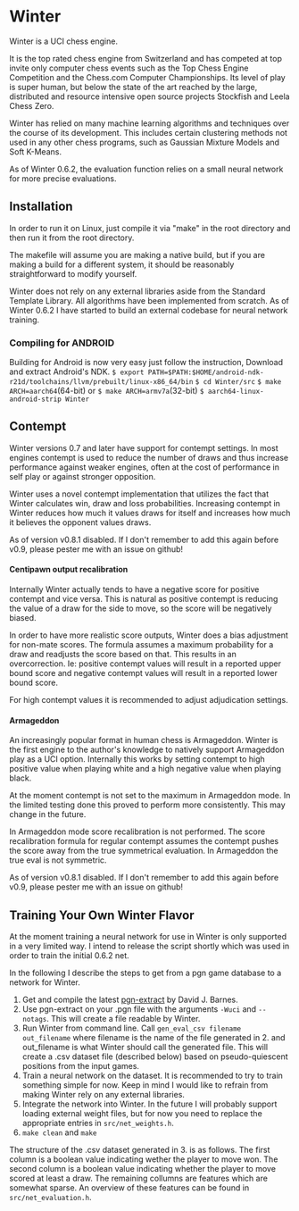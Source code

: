 
# Winter
Winter is a UCI chess engine.

It is the top rated chess engine from Switzerland and has competed at top invite only computer chess events such as the Top Chess Engine Competition and the Chess.com Computer Championships. Its level of play is super human, but below the state of the art reached by the large, distributed and resource intensive open source projects Stockfish and Leela Chess Zero.

Winter has relied on many machine learning algorithms and techniques over the course of its development. This includes certain clustering methods not used in any other chess programs, such as Gaussian Mixture Models and Soft K-Means.

As of Winter 0.6.2, the evaluation function relies on a small neural network for more precise evaluations.

## Installation
In order to run it on Linux, just compile it via "make" in the root directory and then run it from the root directory.

The makefile will assume you are making a native build, but if you are making a build for a different system, it should be reasonably straightforward to modify yourself.

Winter does not rely on any external libraries aside from the Standard Template Library. All algorithms have been implemented from scratch. As of Winter 0.6.2 I have started to build an external codebase for neural network training.

### Compiling for ANDROID
Building for Android is now very easy just follow the instruction,
Download and extract Android's NDK.
`$ export PATH=$PATH:$HOME/android-ndk-r21d/toolchains/llvm/prebuilt/linux-x86_64/bin`
`$ cd Winter/src`
`$ make ARCH=aarch64`(64-bit) or `$ make ARCH=armv7a`(32-bit)
`$ aarch64-linux-android-strip Winter`

## Contempt
Winter versions 0.7 and later have support for contempt settings. In most engines contempt is used to reduce the number of draws and thus increase performance against weaker engines, often at the cost of performance in self play or against stronger opposition.

Winter uses a novel contempt implementation that utilizes the fact that Winter calculates win, draw and loss probabilities. Increasing contempt in Winter reduces how much it values draws for itself and increases how much it believes the opponent values draws.

As of version v0.8.1 disabled. If I don't remember to add this again before v0.9, please pester me with an issue on github!

#### Centipawn output recalibration

Internally Winter actually tends to have a negative score for positive contempt and vice versa. This is natural as positive contempt is reducing the value of a draw for the side to move, so the score will be negatively biased.

In order to have more realistic score outputs, Winter does a bias adjustment for non-mate scores. The formula assumes a maximum probability for a draw and readjusts the score based on that. This results in an overcorrection. Ie: positive contempt values will result in a reported upper bound score and negative contempt values will result in a reported lower bound score.

For high contempt values it is recommended to adjust adjudication settings.

#### Armageddon
An increasingly popular format in human chess is Armageddon. Winter is the first engine to the author's knowledge to natively support Armageddon play as a UCI option. Internally this works by setting contempt to high positive value when playing white and a high negative value when playing black.

At the moment contempt is not set to the maximum in Armageddon mode. In the limited testing done this proved to perform more consistently. This may change in the future.

In Armageddon mode score recalibration is not performed. The score recalibration formula for regular contempt assumes the contempt pushes the score away from the true symmetrical evaluation. In Armageddon the true eval is not symmetric.

As of version v0.8.1 disabled. If I don't remember to add this again before v0.9, please pester me with an issue on github!

## Training Your Own Winter Flavor

At the moment training a neural network for use in Winter is only supported in a very limited way. I intend to release the script shortly which was used in order to train the initial 0.6.2 net.

In the following I describe the steps to get from a pgn game database to a network for Winter.

1. Get and compile the latest [pgn-extract](https://www.cs.kent.ac.uk/people/staff/djb/pgn-extract/) by David J. Barnes.
2. Use pgn-extract on your .pgn file with the arguments `-Wuci` and `--notags`. This will create a file readable by Winter.
3. Run Winter from command line. Call `gen_eval_csv filename out_filename` where filename is the name of the file generated in 2. and out_filename is what Winter should call the generated file. This will create a .csv dataset file (described below) based on pseudo-quiescent positions from the input games.
4. Train a neural network on the dataset. It is recommended to try to train something simple for now. Keep in mind I would like to refrain from making Winter rely on any external libraries.
5. Integrate the network into Winter. In the future I will probably support loading external weight files, but for now you need to replace the appropriate entries in `src/net_weights.h`.
6. `make clean` and `make`

The structure of the .csv dataset generated in 3. is as follows. The first column is a boolean value indicating wether the player to move won. The second column is a boolean value indicating whether the player to move scored at least a draw. The remaining collumns are features which are somewhat sparse. An overview of these features can be found in `src/net_evaluation.h`.

